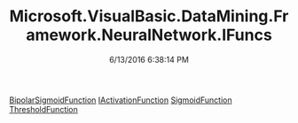 ﻿---
title: Microsoft.VisualBasic.DataMining.Framework.NeuralNetwork.IFuncs
date: 6/13/2016 6:38:14 PM
---

[BipolarSigmoidFunction](T-Microsoft.VisualBasic.DataMining.Framework.NeuralNetwork.IFuncs.BipolarSigmoidFunction.html)
[IActivationFunction](T-Microsoft.VisualBasic.DataMining.Framework.NeuralNetwork.IFuncs.IActivationFunction.html)
[SigmoidFunction](T-Microsoft.VisualBasic.DataMining.Framework.NeuralNetwork.IFuncs.SigmoidFunction.html)
[ThresholdFunction](T-Microsoft.VisualBasic.DataMining.Framework.NeuralNetwork.IFuncs.ThresholdFunction.html)
